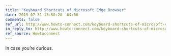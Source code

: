 ```yaml
---
title: "Keyboard Shortcuts of Microsoft Edge Browser"
date: 2015-07-31 13:50:28 -04:00
comments: false
ref_url: http://www.howto-connect.com/keyboard-shortcuts-of-microsoft-edge-browser-complete-list/
in_reply_to: http://www.howto-connect.com/keyboard-shortcuts-of-microsoft-edge-browser-complete-list/
ref_source: Howtoconnect
---
```


In case you’re curious.